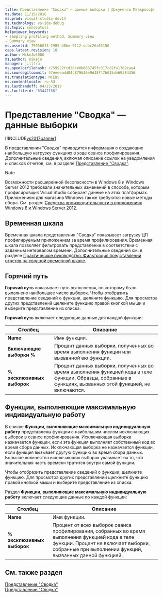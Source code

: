 ```yaml
---
title: Представление "Сводка" — данные выборки | Документы Майкрософт
ms.date: 11/15/2016
ms.prod: visual-studio-dev14
ms.technology: vs-ide-debug
ms.topic: conceptual
helpviewer_keywords:
- sampling profiling method, Summary view
- Summary view
ms.assetid: 79056873-2985-40be-9112-cdbc26a65156
caps.latest.revision: 18
author: MikeJo5000
ms.author: mikejo
manager: jillfra
ms.openlocfilehash: c759922fcd28ce0b686745fc917c02f41762cae4
ms.sourcegitcommit: 47eeeeadd84c879636e9d48747b615de69384356
ms.translationtype: MTE95
ms.contentlocale: ru-RU
ms.lasthandoff: 04/23/2019
ms.locfileid: "63447166"
---
```

# <a name="summary-view---sampling-data"></a>Представление "Сводка" — данные выборки
[!INCLUDE[vs2017banner](../includes/vs2017banner.md)]

В представлении "Сводка" приводится информация о создающих наибольшую нагрузку функциях в ходе сеанса профилирования. Дополнительные сведения, включая описание ссылок на уведомления и списков отчетов, см. в разделе [Представление "Сводка"](../profiling/summary-view.md).  
  
> [!NOTE]
> Возможности расширенной безопасности в Windows 8 и Windows Server 2012 требовали значительных изменений в способе, которым профилировщик Visual Studio собирает данные на этих платформах. Приложениям для магазина Windows также требуются новые методы сбора. См. раздел [Средства производительности в приложениях Windows 8 и Windows Server 2012](../profiling/performance-tools-on-windows-8-and-windows-server-2012-applications.md).  
  
## <a name="timeline-graph"></a>Временная шкала  
 Временная шкала представления "Сводка" показывает загрузку ЦП профилируемым приложением за время профилирования. Временная шкала позволяет фильтровать представление в соответствии с заданным интервалом времени. Дополнительные сведения см. в разделе [Практическое руководство. Фильтрация представлений отчетов на сводной временной шкале](../profiling/how-to-filter-report-views-from-the-summary-timeline.md).  
  
## <a name="hot-path"></a>Горячий путь  
 **Горячий путь** показывает путь выполнения, по которому было выполнено наибольшее число выборок. Чтобы отобразить представление сведений о функции, щелкните функцию. Для просмотра других представлений щелкните функцию правой кнопкой мыши и выберите представление из списка.  
  
 **Горячий путь** включает следующие данные для каждой функции:  
  
|Столбец|Описание|  
|------------|-----------------|  
|**Name**|Имя функции.|  
|**Включающие выборки %**|Процент данных выборки, полученных во время выполнения функции или вызванной ею функции.|  
|**% эксклюзивных выборок**|Процент данных выборки, полученных во время выполнения функцией кода в теле функции. Образцы, собранные в функциях, вызванных этой функцией, не включаются.|  
  
## <a name="functions-doing-most-individual-work"></a>Функции, выполняющие максимальную индивидуальную работу  
 В списке **Функции, выполняющие максимальную индивидуальную работу** представлены функции с наибольшим числом исключающих выборок в сеансе профилирования. Исключающая выборка назначается функции, если эта функция выполняет собственный код во время сбора данных. Исключающая выборка не назначается функции, если функция вызывает другую функцию во время сбора данных. Большое количество исключающих выборок указывает на то, что значительная часть времени тратится внутри самой функции.  
  
 Чтобы отобразить представление сведений о функции, щелкните функцию. Для просмотра других представлений щелкните функцию правой кнопкой мыши и выберите представление из списка.  
  
 Раздел **Функции, выполняющие максимальную индивидуальную работу** включает следующие данные по каждой функции:  
  
|Столбец|Описание|  
|------------|-----------------|  
|**Name**|Имя функции.|  
|**% эксклюзивных выборок**|Процент от всех выборок сеанса профилирования, собранных во время выполнения функцией кода в теле функции. Процент не включает выборки, собранные при выполнении функций, вызванных данной функцией.|  
  
## <a name="see-also"></a>См. также раздел  
 [Представление "Сводка"](../profiling/summary-view-dotnet-memory-data.md)   
 [Представление "Сводка"](../profiling/summary-view-instrumentation-data.md)
